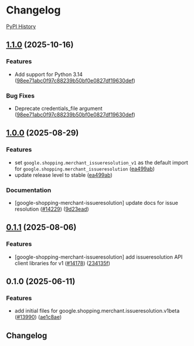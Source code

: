 # Changelog

[PyPI History][1]

[1]: https://pypi.org/project/google-shopping-merchant-issueresolution/#history

## [1.1.0](https://github.com/googleapis/google-cloud-python/compare/google-shopping-merchant-issueresolution-v1.0.0...google-shopping-merchant-issueresolution-v1.1.0) (2025-10-16)


### Features

* Add support for Python 3.14  ([98ee71abc0f97c88239b50bf0e0827df19630def](https://github.com/googleapis/google-cloud-python/commit/98ee71abc0f97c88239b50bf0e0827df19630def))


### Bug Fixes

* Deprecate credentials_file argument  ([98ee71abc0f97c88239b50bf0e0827df19630def](https://github.com/googleapis/google-cloud-python/commit/98ee71abc0f97c88239b50bf0e0827df19630def))

## [1.0.0](https://github.com/googleapis/google-cloud-python/compare/google-shopping-merchant-issueresolution-v0.1.1...google-shopping-merchant-issueresolution-v1.0.0) (2025-08-29)


### Features

* set `google.shopping.merchant_issueresolution_v1` as the default import for `google.shopping.merchant_issueresolution` ([ea499ab](https://github.com/googleapis/google-cloud-python/commit/ea499ab7a33c305daa71c0e483e618f1a473782b))
* update release level to stable ([ea499ab](https://github.com/googleapis/google-cloud-python/commit/ea499ab7a33c305daa71c0e483e618f1a473782b))


### Documentation

* [google-shopping-merchant-issueresolution] update docs for issue resolution ([#14229](https://github.com/googleapis/google-cloud-python/issues/14229)) ([9d23ead](https://github.com/googleapis/google-cloud-python/commit/9d23ead0c0efdaf65675910e240e866e5a997a4d))

## [0.1.1](https://github.com/googleapis/google-cloud-python/compare/google-shopping-merchant-issueresolution-v0.1.0...google-shopping-merchant-issueresolution-v0.1.1) (2025-08-06)


### Features

* [google-shopping-merchant-issueresolution] add issueresolution API client libraries for v1 ([#14178](https://github.com/googleapis/google-cloud-python/issues/14178)) ([234135f](https://github.com/googleapis/google-cloud-python/commit/234135f908c186ef52dc0ba41da88223d58519b2))

## 0.1.0 (2025-06-11)


### Features

* add initial files for google.shopping.merchant.issueresolution.v1beta ([#13990](https://github.com/googleapis/google-cloud-python/issues/13990)) ([ae1c8ae](https://github.com/googleapis/google-cloud-python/commit/ae1c8aedd601e8a55dec41672fc2741a804d33bd))

## Changelog
